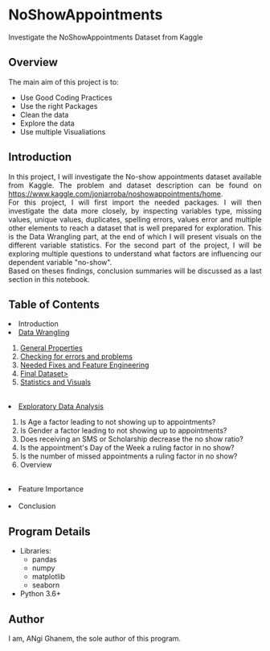 # NoShowAppointments
Investigate the NoShowAppointments Dataset from Kaggle

## Overview
The main aim of this project is to:
  - Use Good Coding Practices
  - Use the right Packages
  - Clean the data
  - Explore the data
  - Use multiple Visualiations

## Introduction
<div style="text-align: justify">In this project, I will investigate the No-show appointments dataset available from Kaggle. The problem and dataset description can be found on <a href="https://your-site.com">https://www.kaggle.com/joniarroba/noshowappointments/home</a>.</div>

<div style="text-align: justify">For this project, I will first import the needed packages. I will then investigate the data more closely, by inspecting variables type, missing values, unique values, duplicates, spelling errors, values error and multiple other elements to reach a dataset that is well prepared for exploration. This is the Data Wrangling part, at the end of which I will present visuals on the different variable statistics.
For the second part of the project, I will be exploring multiple questions to understand what factors are influencing our dependent variable "no-show". </div>
<div style="text-align: justify">Based on theses findings, conclusion summaries will be discussed as a last section in this notebook. </div>

## Table of Contents
<li>Introduction</li>
<li><a href="#wrangling">Data Wrangling</li>
    <ol> 
    <li>General Properties</li>
    <li>Checking for errors and problems</li>
    <li>Needed Fixes and Feature Engineering</li>
    <li>Final Dataset></li>
    <li>Statistics and Visuals </li>
    </ol>
    <br>
     
<li><a href="#eda">Exploratory Data Analysis</a></li>
    <ol>
    <li>Is Age a factor leading to not showing up to appointments?</li>
    <li>Is Gender a factor leading to not showing up to appointments?</li>
    <li>Does receiving an SMS or Scholarship decrease the no show ratio?</li>
    <li>Is the appointment's Day of the Week a ruling factor in no show?</li>
    <li>Is the number of missed appointments a ruling factor in no show?</li>
    <li>Overview</li>
    </ol>
    <br>
<li>Feature Importance</li>
<br>
<li>Conclusion</li>
</ul>

## Program Details
  - Libraries:
    - pandas
    - numpy
    - matplotlib
    - seaborn
  - Python 3.6+
 
 ## Author
 I am, ANgi Ghanem, the sole author of this program.
